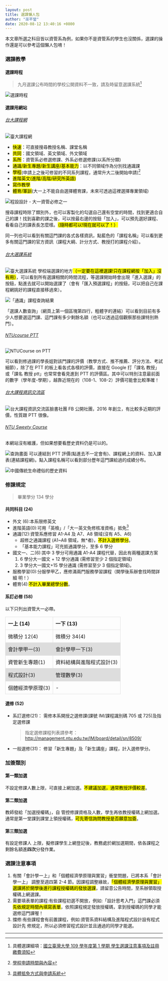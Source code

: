 ```yaml
---
layout: post
title: 選課懶人包
author: "巫芊瑩"
date: 2020-08-12 13:40:16 +0800
---
```

<style>
table {
  border-collapse: collapse;
  width: 100%;
}

td, th {
  border: 1px solid #dddddd;
  text-align: left;
  padding: 8px;
}

tr:nth-child(even) {
  background-color: #dddddd;
}
</style>


本文章所選之科目皆以資管系為例，如果你不是資管系的學生也沒關係，選課的操作還是可以參考這個懶人包唷！

### 選課教學
#### 選課時程

> 九月選課公布時間的學校公開資料不一致，請及時留意選課系統[^1]

![選課時程](/img/posts/course-selection/1.png)
#### 選課用網站
###### [台大課程網](https://nol.ntu.edu.tw/nol/guest/index.php)
![臺大課程網](/img/posts/course-selection/2.png)
+ <mark>快速</mark>：可直接搜尋教授名稱、課堂名稱
+ <mark>共同</mark>：國文領域、英文領域、外文領域
+ <mark>系所</mark>：資管系必修選修課、外系必修選修課(以系所分類)
+ <mark>通識/新生專題/新生講座/基本能力</mark>：以不同領域作為分別找通識課
+ <mark>學程</mark>(申請上之後可修習的不同系列課程，通常升大二後開始申請)[^2]
+ <mark>進階英文(進階/高階/研究所英語)</mark>
+ <mark>寫作教學</mark>
+ <mark>體育/軍訓</mark>(大一上不能自由選擇體育課，未來可透過這裡選擇專業領域)

![程設設計 - 大一資管必修之一](/img/posts/course-selection/3.png)

搜尋課程時除了類別外，也可以客製化的勾選自己還有空堂的時間，找到更適合自己的課！找到喜歡的課之後，可以按最右邊的按鈕「加入」，可以預先選好課程、看看自己的課表長怎麼樣。<mark>（隨時都可以!現在就可以了！）</mark>

同一列也可以看到有關這門課的各式各樣資訊，點藍色的「課程名稱」可以看到更多有關這門課的官方資訊（課程大綱、計分方式、教授打的課程介紹）。

###### [台大選課系統](https://if192.aca.ntu.edu.tw/index.php)
![臺大選課系統](/img/posts/course-selection/4.png)
學校端選課的地方<mark>（一定要在這裡選課!只在課程網按「加入」沒有用）</mark>，可以看到所有選課相關的時間流程，等選課開始時會出現「進入選課」的按鈕，點進去就可以開始選課了（會有「匯入預選課程」的按鈕，可以把自己在課程網挑好的課程直接移過來）。

![「通識」課程查詢結果](/img/posts/course-selection/5.png)

「選課人數查詢」（網頁上第一個區塊第四行，粗體字的連結）可以看到目前有多少人想要選這門課、這門課有多少剩餘名額（也可以透過這個觀察那些課特別熱門）。

###### [NTUcourse PTT](https://www.ptt.cc/bbs/NTUcourse/index.html)
![NTUCourse on PTT](/img/posts/course-selection/6.png)

可以看到修過課的學長姐對該門課的評價（教學方式、推不推薦、評分方法、考試細節），除了在 PTT 的板上看各式各樣的評價，直接在 Google 打「課名 教授」或「課名 教授 ptt」也常常會看見進到 PTT 的評價區。其中可以特別注意最前面的數字（學年度-學期），越靠近現在的（108-1、108-2）評價可能會比較準確！
 
###### [台大課程資訊交流區](https://www.facebook.com/groups/581323785380794?locale=zh_TW)
![台大課程資訊交流區臉書社團](/img/posts/course-selection/7.png)
FB 公開社團，2016 年創立，有比較多近期的評價，性質跟 PTT 很像。

###### [NTU Sweety Course](https://ntusweety.herokuapp.com)
本網站沒有維護，但如果想要看歷史資料仍是可以的。

![查詢畫面](/img/posts/course-selection/8.png)
可以連結到 PTT 評價(點進去不一定會有)、課程網上的資料、加入課表(連結課程網)。點入課程名稱可以看到部分歷年這門課給過的成績分布。

![中國傳統生命禮俗的歷史資料](/img/posts/course-selection/9.png)

### 修課規定
> 畢業學分 134 學分


#### 共同科目 (24)
+ 外文 (6):本系限修英文
+ 進階英語(0):可用「英檢」/「大一英文免修核准資格」抵免[^3]
+ 通識(12):資管系應修習 A1-A4 及 A7、A8 領域(沒有 A5、A6)
  + 超修之通識課程 (A1~A8 領域，無*者)，<mark>不計入選修學分</mark>。
  + 「基本能力課程」可充抵通識學分，至多 6 學分
+ 國文一、二(6):其中 3 學分可用通識 A1-A4 課程代替，因此有兩種選課方案
    1. 6 學分大一國文 $+$ 12 學分通識 (需修習至少 2 個指定領域)
    2. 3 學分大一國文+15 學分通識 (需修習至少 3 個指定領域)。
+ 服務學習(0):分服學甲乙，應修滿兩門服務學習課程（開學後系辦會找時間詳細 明！）
+ 體育(4):<mark>不計入畢業總學分數</mark>。

#### 系訂必修 (58)
以下只列出資管大一必帶。

| 一上 (14)  | 一下 (13)  |
|-|-|
| 微積分 12(4)  |微積分 34(4)   |
|  會計學甲一(3) |  會計學甲一下(3) |
|資管新生專題(1)   |資料結構與進階程式設計(3)   |
| 程式設計(3)  |管理數學(3)   |
|   個體經濟學原理(3)| - |


#### 選修 (52)
+ 系訂選修(21)：
    需修本系開授之選修課(課號 IM/課程識別碼 705 或 725)及指定選修課
    > 指定選修課程列表請參考：<http://management.ntu.edu.tw/IM/board/detail/sn/8509/>
+ 一般選修(31)：
  修習「新生專題」及「新生講座」課程，計入選修學分。

### 加簽類別
#### 第一類加選
不設定修課人數上限，可直接上網加選。<mark>不建議加選，通常教授評價較差</mark>。
#### 第二類加選
教師發給「加選授權碼」，自 管控修課資格及人數，學生再依教授權碼上網加選。通常是第一堂課到課堂上領授權碼，<mark>可先寄信詢問教授是否願意加簽</mark>。
#### 第三類加選
有設定修課人 上限，擬修課學生上網登記後，教務處於網加選期間，依各課程之剩餘名額進**四次**分發作業。

### 選課注意事項

1. 有關「會計學一上」和「個體經濟學原理與實習」衝堂問題，已將本系「會計學一上」 調整至週四第 2-4 節。因課程調整緣故，<mark>「個體經濟學原理與實習」選課將於開學後進行課程授權碼的發放選課</mark>，請留意公告時間，至系辦領取授權碼上網選課。
2. 需要填表單的課程:有些課程初選不開放，例如:「設計思考入門」這門課必須<mark>先依規定時間內填寫表單</mark>，依照課程規定發放授權碼，拿到授權碼的同學才能選修這門課喔！
3. 擋修:有些課程會有前置課程，例如:資管系資料結構及進階程式設計設有程式設計先 修規定，所以必須修習程式設計並且通過的同學才能選。

<hr>

[^1]: 具體選課細項：[國立臺灣大學 109 學年度第 1 學期 學生選課注意事項及註冊繳費須知](http://www.aca.ntu.edu.tw/reg/SELCOU/109-1selcou.pdf)
[^2]: [學程申請時間與內容](https://ifsel3.aca.ntu.edu.tw/cou_stu/index.php/cur/index)
[^3]: [具體抵免方式與申請系統](https://investea.aca.ntu.edu.tw/secen-waive/OpenTime.asp)

